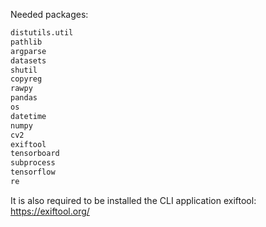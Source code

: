 
Needed packages:

```txt
distutils.util
pathlib
argparse
datasets
shutil
copyreg
rawpy
pandas
os
datetime
numpy
cv2
exiftool
tensorboard
subprocess
tensorflow
re
```

It is also required to be installed the CLI application exiftool:
https://exiftool.org/ 
